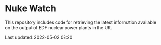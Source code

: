 # Nuke Watch

This repository includes code for retrieving the latest information available on the output of EDF nuclear power plants in the UK.

Last updated: 2022-05-02 03:20